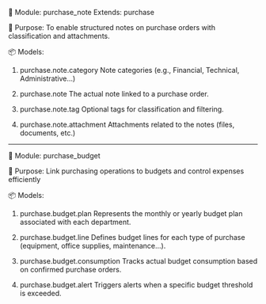 🧩 Module: purchase_note
Extends: purchase

🎯 Purpose:
To enable structured notes on purchase orders with classification and attachments.

📦 Models:
1. purchase.note.category
Note categories (e.g., Financial, Technical, Administrative…)

2. purchase.note
The actual note linked to a purchase order.

3. purchase.note.tag
Optional tags for classification and filtering.
4. purchase.note.attachment
Attachments related to the notes (files, documents, etc.)
------------------------------------------------------------------------------------------------------------
🧩 Module: purchase_budget

🎯 Purpose:
Link purchasing operations to budgets and control expenses efficiently

📦 Models:
1. purchase.budget.plan
Represents the monthly or yearly budget plan associated with each department.

2. purchase.budget.line
Defines budget lines for each type of purchase (equipment, office supplies, maintenance...).

3. purchase.budget.consumption
Tracks actual budget consumption based on confirmed purchase orders.

4. purchase.budget.alert
Triggers alerts when a specific budget threshold is exceeded.


